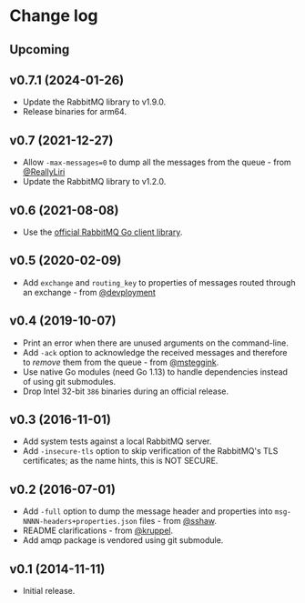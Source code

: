 # Change log

## Upcoming

## v0.7.1 (2024-01-26)

* Update the RabbitMQ library to v1.9.0.
* Release binaries for arm64.

## v0.7 (2021-12-27)

* Allow `-max-messages=0` to dump all the messages from the queue - from
  [@ReallyLiri](https://github.com/ReallyLiri)
* Update the RabbitMQ library to v1.2.0.


## v0.6 (2021-08-08)

* Use the [official RabbitMQ Go client library](https://github.com/rabbitmq/amqp091-go).


## v0.5 (2020-02-09)

* Add `exchange` and `routing_key` to properties of messages routed through an
  exchange - from [@devployment](https://github.com/devployment)


## v0.4 (2019-10-07)

* Print an error when there are unused arguments on the command-line.
* Add `-ack` option to acknowledge the received messages and therefore to
  *remove* them from the queue - from
  [@msteggink](https://github.com/msteggink).
* Use native Go modules (need Go 1.13) to handle dependencies instead of using
  git submodules.
* Drop Intel 32-bit `386` binaries during an official release.


## v0.3 (2016-11-01)

* Add system tests against a local RabbitMQ server.
* Add `-insecure-tls` option to skip verification of the RabbitMQ's TLS
  certificates; as the name hints, this is NOT SECURE.


## v0.2 (2016-07-01)

* Add `-full` option to dump the message header and properties into
  `msg-NNNN-headers+properties.json` files - from
  [@sshaw](https://github.com/sshaw).
* README clarifications - from [@kruppel](https://github.com/kruppel).
* Add amqp package is vendored using git submodule.


## v0.1 (2014-11-11)

* Initial release.

